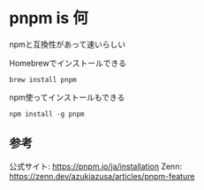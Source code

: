 # pnpm is 何

npmと互換性があって速いらしい

Homebrewでインストールできる

```brew install pnpm```

npm使ってインストールもできる

```npm install -g pnpm```

## 参考
公式サイト: https://pnpm.io/ja/installation
Zenn: https://zenn.dev/azukiazusa/articles/pnpm-feature